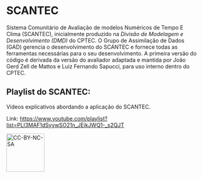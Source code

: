 # SCANTEC

Sistema Comunitário de Avaliação de modelos Numéricos de Tempo E Clima (SCANTEC), inicialmente produzido na *Divisão de Modelagem e Desenvolvimento (DMD)* do CPTEC. O Grupo de Assimilação de Dados (GAD) gerencia o desenvolvimento do SCANTEC e fornece todas as ferramentas necessárias para o seu desenvolvimento. A primeira versão do código é derivada da versão do avaliador adaptada e mantida por João Gerd Zell de Mattos e Luiz Fernando Sapucci, para uso interno dentro do CPTEC.

## Playlist do SCANTEC: 

Videos explicativos abordando a aplicação do SCANTEC.

Link: https://www.youtube.com/playlist?list=PLI3MAF1dSyywSO21n_JEikJWQ1-_s2QJT

<a href="https://creativecommons.org/licenses/by-nc-sa/4.0/legalcode" target="_blank"><img src="https://mirrors.creativecommons.org/presskit/buttons/88x31/png/by-nc-sa.png" alt="CC-BY-NC-SA" width="100"/></a>
